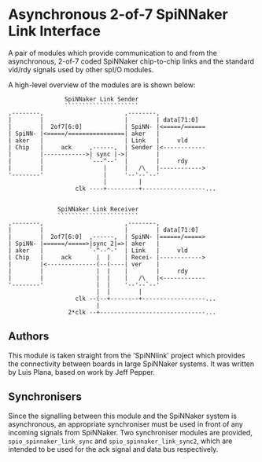 Asynchronous 2-of-7 SpiNNaker Link Interface
============================================

A pair of modules which provide communication to and from the asynchronous,
2-of-7 coded SpiNNaker chip-to-chip links and the standard vld/rdy signals used
by other spI/O modules.

A high-level overview of the modules are is shown below:

	                SpiNNaker Link Sender
	                `````````````````````
	,--------,                       ,--------,
	|        |                       |        | data[71:0]  
	|        |  2of7[6:0]            | SpiNN- |<=====/======
	| SpiNN- |<=====/================| aker   |
	| aker   |                       | Link   |     vld
	| Chip   |     ack     ,------,  | Sender |<------------
	|        |------------>| sync |->|        |
	|        |             `---^--'  |        |     rdy
	|        |                 |     |   /\   |------------>
	'--------'                 |     '--'--`--'
	                           |         |
	                   clk ----+---------+------------------...


	              SpiNNaker Link Receiver
	              ```````````````````````
	,--------,                       ,--------,
	|        |                       |        | data[71:0]  
	|        |  2of7[6:0]  ,------,  | SpiNN- |======/=====>
	| SpiNN- |======/=====>|sync 2|=>| aker   |
	| aker   |             `-^--^-'  | Link   |     vld
	| Chip   |     ack       |  |    | Recei- |------------>
	|        |<--------------(--(----| ver    |
	|        |               |  |    |        |     rdy
	|        |               |  |    |   /\   |<------------
	'--------'               |  |    '--'--`--'
	                         |  |        |
	                   clk --(--+--------+------------------...
	                         |
	                 2*clk --+------------------------------...


Authors
-------

This module is taken straight from the 'SpiNNlink' project which provides the
connectivity between boards in large SpiNNaker systems. It was written by Luis
Plana, based on work by Jeff Pepper.


Synchronisers
-------------

Since the signalling between this module and the SpiNNaker system is
asynchronous, an appropriate synchroniser must be used in front of any incoming
signals from SpiNNaker. Two synchroniser modules are provided,
`spio_spinnaker_link_sync` and `spio_spinnaker_link_sync2`, which are intended
to be used for the ack signal and data bus respectively.
